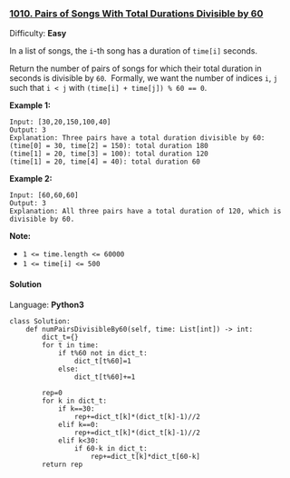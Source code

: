 ### [1010\. Pairs of Songs With Total Durations Divisible by 60](https://leetcode.com/problems/pairs-of-songs-with-total-durations-divisible-by-60/)

Difficulty: **Easy**


In a list of songs, the `i`-th song has a duration of `time[i]` seconds. 

Return the number of pairs of songs for which their total duration in seconds is divisible by `60`.  Formally, we want the number of indices `i`, `j` such that `i < j` with `(time[i] + time[j]) % 60 == 0`.

**Example 1:**

```
Input: [30,20,150,100,40]
Output: 3
Explanation: Three pairs have a total duration divisible by 60:
(time[0] = 30, time[2] = 150): total duration 180
(time[1] = 20, time[3] = 100): total duration 120
(time[1] = 20, time[4] = 40): total duration 60
```


**Example 2:**

```
Input: [60,60,60]
Output: 3
Explanation: All three pairs have a total duration of 120, which is divisible by 60.
```


**Note:**

*   `1 <= time.length <= 60000`
*   `1 <= time[i] <= 500`


#### Solution

Language: **Python3**

```python3
class Solution:
    def numPairsDivisibleBy60(self, time: List[int]) -> int:
        dict_t={}
        for t in time:
            if t%60 not in dict_t:
                dict_t[t%60]=1
            else:
                dict_t[t%60]+=1
        
        rep=0
        for k in dict_t:
            if k==30:
                rep+=dict_t[k]*(dict_t[k]-1)//2
            elif k==0:
                rep+=dict_t[k]*(dict_t[k]-1)//2
            elif k<30:
                if 60-k in dict_t:
                    rep+=dict_t[k]*dict_t[60-k]
        return rep
```
